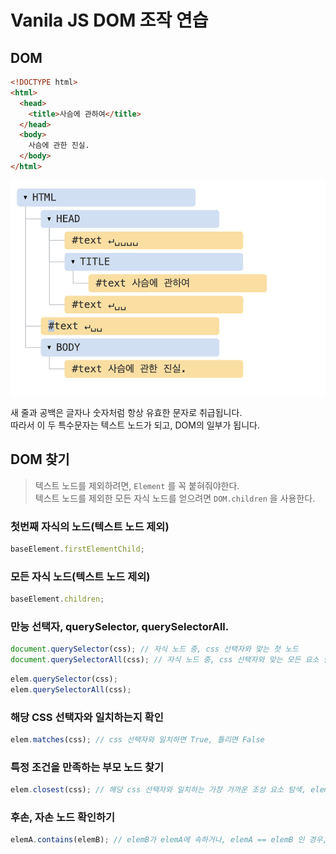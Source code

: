 # Vanila JS DOM 조작 연습

## DOM

```html
<!DOCTYPE html>
<html>
  <head>
    <title>사슴에 관하여</title>
  </head>
  <body>
    사슴에 관한 진실.
  </body>
</html>
```

<img src="./assets/dom-tree-picture.png" alt ="dom-tree-picture">

새 줄과 공백은 글자나 숫자처럼 항상 유효한 문자로 취급됩니다.  
따라서 이 두 특수문자는 텍스트 노드가 되고, DOM의 일부가 됩니다.

## DOM 찾기

> 텍스트 노드를 제외하려면, `Element` 를 꼭 붙혀줘야한다.  
> 텍스트 노드를 제외한 모든 자식 노드를 얻으려면 `DOM.children` 을 사용한다.

### 첫번째 자식의 노드(텍스트 노드 제외)

```js
baseElement.firstElementChild;
```

### 모든 자식 노드(텍스트 노드 제외)

```js
baseElement.children;
```

### 만능 선택자, querySelector, querySelectorAll.

```js
document.querySelector(css); // 자식 노드 중, css 선택자와 맞는 첫 노드
document.querySelectorAll(css); // 자식 노드 중, css 선택자와 맞는 모든 요소 컬렉션으로 반환
```

```js
elem.querySelector(css);
elem.querySelectorAll(css);
```

### 해당 CSS 선택자와 일치하는지 확인

```js
elem.matches(css); // css 선택자와 일치하면 True, 틀리면 False
```

### 특정 조건을 만족하는 부모 노드 찾기

```js
elem.closest(css); // 해당 css 선택자와 일치하는 가장 가까운 조상 요소 탐색, elem도 검색 대상에 포함된다.
```

### 후손, 자손 노드 확인하기

```js
elemA.contains(elemB); // elemB가 elemA에 속하거나, elemA == elemB 인 경우, True 반환
```
